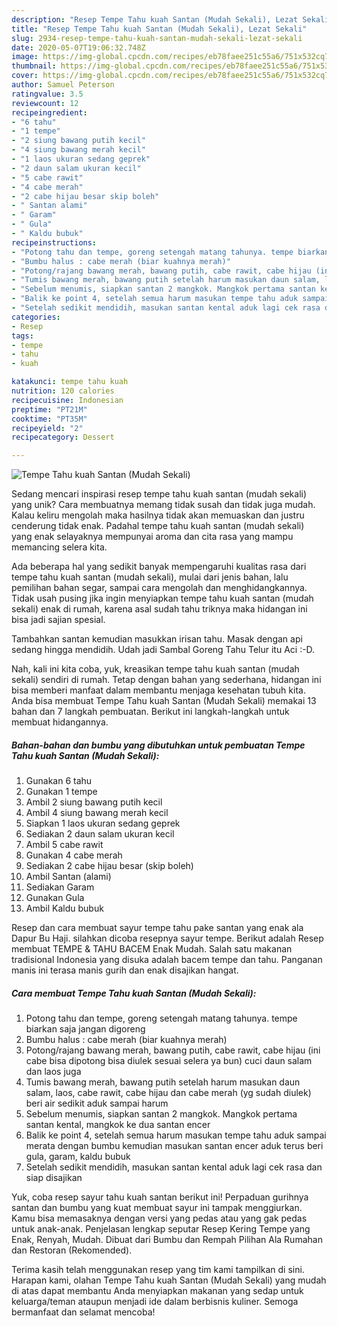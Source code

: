 ```yaml
---
description: "Resep Tempe Tahu kuah Santan (Mudah Sekali), Lezat Sekali"
title: "Resep Tempe Tahu kuah Santan (Mudah Sekali), Lezat Sekali"
slug: 2934-resep-tempe-tahu-kuah-santan-mudah-sekali-lezat-sekali
date: 2020-05-07T19:06:32.748Z
image: https://img-global.cpcdn.com/recipes/eb78faee251c55a6/751x532cq70/tempe-tahu-kuah-santan-mudah-sekali-foto-resep-utama.jpg
thumbnail: https://img-global.cpcdn.com/recipes/eb78faee251c55a6/751x532cq70/tempe-tahu-kuah-santan-mudah-sekali-foto-resep-utama.jpg
cover: https://img-global.cpcdn.com/recipes/eb78faee251c55a6/751x532cq70/tempe-tahu-kuah-santan-mudah-sekali-foto-resep-utama.jpg
author: Samuel Peterson
ratingvalue: 3.5
reviewcount: 12
recipeingredient:
- "6 tahu"
- "1 tempe"
- "2 siung bawang putih kecil"
- "4 siung bawang merah kecil"
- "1 laos ukuran sedang geprek"
- "2 daun salam ukuran kecil"
- "5 cabe rawit"
- "4 cabe merah"
- "2 cabe hijau besar skip boleh"
- " Santan alami"
- " Garam"
- " Gula"
- " Kaldu bubuk"
recipeinstructions:
- "Potong tahu dan tempe, goreng setengah matang tahunya. tempe biarkan saja jangan digoreng"
- "Bumbu halus : cabe merah (biar kuahnya merah)"
- "Potong/rajang bawang merah, bawang putih, cabe rawit, cabe hijau (ini cabe bisa dipotong bisa diulek sesuai selera ya bun) cuci daun salam dan laos juga"
- "Tumis bawang merah, bawang putih setelah harum masukan daun salam, laos, cabe rawit, cabe hijau dan cabe merah (yg sudah diulek) beri air sedikit aduk sampai harum"
- "Sebelum menumis, siapkan santan 2 mangkok. Mangkok pertama santan kental, mangkok ke dua santan encer"
- "Balik ke point 4, setelah semua harum masukan tempe tahu aduk sampai merata dengan bumbu kemudian masukan santan encer aduk terus beri gula, garam, kaldu bubuk"
- "Setelah sedikit mendidih, masukan santan kental aduk lagi cek rasa dan siap disajikan"
categories:
- Resep
tags:
- tempe
- tahu
- kuah

katakunci: tempe tahu kuah 
nutrition: 120 calories
recipecuisine: Indonesian
preptime: "PT21M"
cooktime: "PT35M"
recipeyield: "2"
recipecategory: Dessert

---
```



![Tempe Tahu kuah Santan (Mudah Sekali)](https://img-global.cpcdn.com/recipes/eb78faee251c55a6/751x532cq70/tempe-tahu-kuah-santan-mudah-sekali-foto-resep-utama.jpg)

Sedang mencari inspirasi resep tempe tahu kuah santan (mudah sekali) yang unik? Cara membuatnya memang tidak susah dan tidak juga mudah. Kalau keliru mengolah maka hasilnya tidak akan memuaskan dan justru cenderung tidak enak. Padahal tempe tahu kuah santan (mudah sekali) yang enak selayaknya mempunyai aroma dan cita rasa yang mampu memancing selera kita.

Ada beberapa hal yang sedikit banyak mempengaruhi kualitas rasa dari tempe tahu kuah santan (mudah sekali), mulai dari jenis bahan, lalu pemilihan bahan segar, sampai cara mengolah dan menghidangkannya. Tidak usah pusing jika ingin menyiapkan tempe tahu kuah santan (mudah sekali) enak di rumah, karena asal sudah tahu triknya maka hidangan ini bisa jadi sajian spesial.

Tambahkan santan kemudian masukkan irisan tahu. Masak dengan api sedang hingga mendidih. Udah jadi Sambal Goreng Tahu Telur itu Aci :-D.


Nah, kali ini kita coba, yuk, kreasikan tempe tahu kuah santan (mudah sekali) sendiri di rumah. Tetap dengan bahan yang sederhana, hidangan ini bisa memberi manfaat dalam membantu menjaga kesehatan tubuh kita. Anda bisa membuat Tempe Tahu kuah Santan (Mudah Sekali) memakai 13 bahan dan 7 langkah pembuatan. Berikut ini langkah-langkah untuk membuat hidangannya.

<!--inarticleads1-->

##### Bahan-bahan dan bumbu yang dibutuhkan untuk pembuatan Tempe Tahu kuah Santan (Mudah Sekali):

1. Gunakan 6 tahu
1. Gunakan 1 tempe
1. Ambil 2 siung bawang putih kecil
1. Ambil 4 siung bawang merah kecil
1. Siapkan 1 laos ukuran sedang geprek
1. Sediakan 2 daun salam ukuran kecil
1. Ambil 5 cabe rawit
1. Gunakan 4 cabe merah
1. Sediakan 2 cabe hijau besar (skip boleh)
1. Ambil  Santan (alami)
1. Sediakan  Garam
1. Gunakan  Gula
1. Ambil  Kaldu bubuk


Resep dan cara membuat sayur tempe tahu pake santan yang enak ala Dapur Bu Haji. silahkan dicoba resepnya sayur tempe. Berikut adalah Resep membuat TEMPE &amp; TAHU BACEM Enak Mudah. Salah satu makanan tradisional Indonesia yang disuka adalah bacem tempe dan tahu. Panganan manis ini terasa manis gurih dan enak disajikan hangat. 

<!--inarticleads2-->

##### Cara membuat Tempe Tahu kuah Santan (Mudah Sekali):

1. Potong tahu dan tempe, goreng setengah matang tahunya. tempe biarkan saja jangan digoreng
1. Bumbu halus : cabe merah (biar kuahnya merah)
1. Potong/rajang bawang merah, bawang putih, cabe rawit, cabe hijau (ini cabe bisa dipotong bisa diulek sesuai selera ya bun) cuci daun salam dan laos juga
1. Tumis bawang merah, bawang putih setelah harum masukan daun salam, laos, cabe rawit, cabe hijau dan cabe merah (yg sudah diulek) beri air sedikit aduk sampai harum
1. Sebelum menumis, siapkan santan 2 mangkok. Mangkok pertama santan kental, mangkok ke dua santan encer
1. Balik ke point 4, setelah semua harum masukan tempe tahu aduk sampai merata dengan bumbu kemudian masukan santan encer aduk terus beri gula, garam, kaldu bubuk
1. Setelah sedikit mendidih, masukan santan kental aduk lagi cek rasa dan siap disajikan


Yuk, coba resep sayur tahu kuah santan berikut ini! Perpaduan gurihnya santan dan bumbu yang kuat membuat sayur ini tampak menggiurkan. Kamu bisa memasaknya dengan versi yang pedas atau yang gak pedas untuk anak-anak. Penjelasan lengkap seputar Resep Kering Tempe yang Enak, Renyah, Mudah. Dibuat dari Bumbu dan Rempah Pilihan Ala Rumahan dan Restoran (Rekomended). 

Terima kasih telah menggunakan resep yang tim kami tampilkan di sini. Harapan kami, olahan Tempe Tahu kuah Santan (Mudah Sekali) yang mudah di atas dapat membantu Anda menyiapkan makanan yang sedap untuk keluarga/teman ataupun menjadi ide dalam berbisnis kuliner. Semoga bermanfaat dan selamat mencoba!
